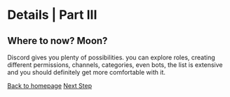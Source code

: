 # Details | Part III

## Where to now? Moon?

Discord gives you plenty of possibilities. you can explore roles, creating different permissions, channels, categories, even bots, the list is extensive and you should definitely get more comfortable with it.

[Back to homepage](./README.md)
[Next Step](./part3.md)
